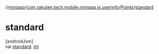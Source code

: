 //[miniapp](../../../index.md)/[com.rakuten.tech.mobile.miniapp.js.userinfo](../index.md)/[Points](index.md)/[standard](standard.md)

# standard

[androidJvm]\
val [standard](standard.md): [Int](https://kotlinlang.org/api/latest/jvm/stdlib/kotlin/-int/index.html)
